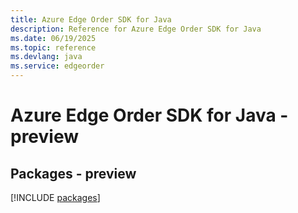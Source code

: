 ```yaml
---
title: Azure Edge Order SDK for Java
description: Reference for Azure Edge Order SDK for Java
ms.date: 06/19/2025
ms.topic: reference
ms.devlang: java
ms.service: edgeorder
---
```

# Azure Edge Order SDK for Java - preview
## Packages - preview
[!INCLUDE [packages](edge-order-index.md)]